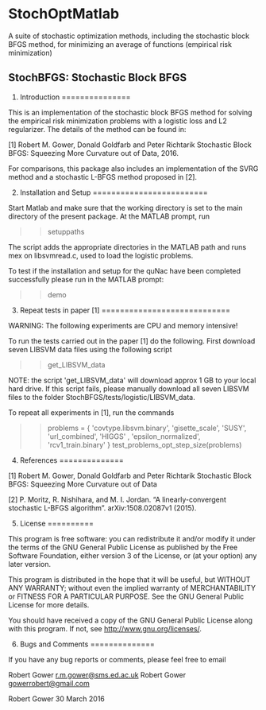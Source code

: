 # StochOptMatlab
A suite of stochastic optimization methods, including the stochastic block BFGS method, for minimizing an average of functions (empirical risk minimization)

StochBFGS: Stochastic Block BFGS
---------------------------------------------------------------------------

1. Introduction
===============

This is an implementation of the stochastic block BFGS method for solving the 
empirical risk minimization problems with a logistic loss and L2 regularizer. 
The details of the method can be found in:

[1]   Robert M. Gower, Donald Goldfarb and Peter Richtarik
      Stochastic Block BFGS: Squeezing More Curvature out of Data, 2016.


For comparisons, this package also includes an implementation of the SVRG 
method and a stochastic L-BFGS method proposed in [2]. 

2. Installation and Setup
=========================

Start Matlab and make sure that the working directory is set to the
main directory of the present package.  At the MATLAB prompt, run

  >> setuppaths

The script adds the appropriate directories in the MATLAB path and runs mex 
on libsvmread.c, used to load the logistic problems. 

To test if the installation and setup for the quNac have been 
completed successfully please run in the MATLAB prompt:

  >> demo

3. Repeat tests in paper [1]
============================

WARNING: The following experiments are CPU and memory intensive!

To run the tests carried out in the paper [1] do the following.
First download seven LIBSVM data files using the following script

  >>  get_LIBSVM_data

NOTE:  the script 'get_LIBSVM_data' will download approx 1 GB to your local hard drive. If this script fails, please manually download all seven LIBSVM files to the folder StochBFGS/tests/logistic/LIBSVM_data.

To repeat all experiments in [1],  run the commands

  >>  problems = {    'covtype.libsvm.binary',   'gisette_scale',  'SUSY', 'url_combined',     'HIGGS' , 'epsilon_normalized', 'rcv1_train.binary' } 
  >>  test_problems_opt_step_size(problems)

4. References
==============

[1]   Robert M. Gower, Donald Goldfarb and Peter Richtarik
      Stochastic Block BFGS: Squeezing More Curvature out of Data

[2]   P. Moritz, R. Nishihara, and M. I. Jordan. 
      “A linearly-convergent stochastic L-BFGS algorithm”.
      arXiv:1508.02087v1 (2015).

5. License
==========

 This program is free software: you can redistribute it and/or modify
 it under the terms of the GNU General Public License as published by
 the Free Software Foundation, either version 3 of the License, or
 (at your option) any later version.

 This program is distributed in the hope that it will be useful,
 but WITHOUT ANY WARRANTY; without even the implied warranty of
 MERCHANTABILITY or FITNESS FOR A PARTICULAR PURPOSE.  See the
 GNU General Public License for more details.

 You should have received a copy of the GNU General Public License
 along with this program.  If not, see <http://www.gnu.org/licenses/>.

6. Bugs and Comments
==============

If you have any bug reports or comments, please feel free to email 

  Robert Gower <r.m.gower@sms.ed.ac.uk>
  Robert Gower <gowerrobert@gmail.com>


Robert Gower
30 March 2016
